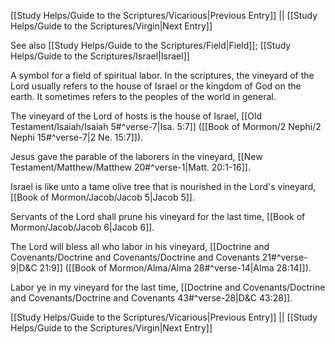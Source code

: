 [[Study Helps/Guide to the Scriptures/Vicarious|Previous Entry]]  ||  [[Study Helps/Guide to the Scriptures/Virgin|Next Entry]]

 See also [[Study Helps/Guide to the Scriptures/Field|Field]]; [[Study Helps/Guide to the Scriptures/Israel|Israel]]

 A symbol for a field of spiritual labor. In the scriptures, the vineyard of the Lord usually refers to the house of Israel or the kingdom of God on the earth. It sometimes refers to the peoples of the world in general.

 The vineyard of the Lord of hosts is the house of Israel, [[Old Testament/Isaiah/Isaiah 5#^verse-7|Isa. 5:7]] ([[Book of Mormon/2 Nephi/2 Nephi 15#^verse-7|2 Ne. 15:7]]).

 Jesus gave the parable of the laborers in the vineyard, [[New Testament/Matthew/Matthew 20#^verse-1|Matt. 20:1-16]].

 Israel is like unto a tame olive tree that is nourished in the Lord's vineyard, [[Book of Mormon/Jacob/Jacob 5|Jacob 5]].

 Servants of the Lord shall prune his vineyard for the last time, [[Book of Mormon/Jacob/Jacob 6|Jacob 6]].

 The Lord will bless all who labor in his vineyard, [[Doctrine and Covenants/Doctrine and Covenants/Doctrine and Covenants 21#^verse-9|D&C 21:9]] ([[Book of Mormon/Alma/Alma 28#^verse-14|Alma 28:14]]).

 Labor ye in my vineyard for the last time, [[Doctrine and Covenants/Doctrine and Covenants/Doctrine and Covenants 43#^verse-28|D&C 43:28]].

[[Study Helps/Guide to the Scriptures/Vicarious|Previous Entry]]  ||  [[Study Helps/Guide to the Scriptures/Virgin|Next Entry]]